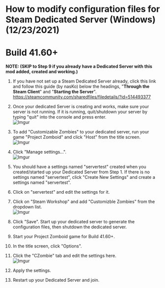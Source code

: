 # How to modify configuration files for Steam Dedicated Server (Windows) (12/23/2021)
# Build 41.60+

**NOTE: (SKIP to Step 9 if you already have a Dedicated Server with this mod added, created and working.)**

1. If you have not set up a Steam Dedicated Server already, click this link and follow this guide (by nasKo) below the headings, "**Through the Steam Client**" and "**Starting the Server**". https://steamcommunity.com/sharedfiles/filedetails/?id=514493377

2. Once your dedicated Server is creating and works, make sure your server is not running. If it is running, quit/shutdown your server by typing "quit" into the console and press enter.
<br>![Imgur](https://imgur.com/jZxOrRg.png)

3. To add "Customizable Zombies" to your dedicated server, run your game "Project Zomboid" and click "Host" from the title screen.
<br>![Imgur](https://imgur.com/lcFyYls.png) 

4. Click "Manage settings...".
<br>![Imgur](https://imgur.com/P4FgDkA.png) 

5. You should have a settings named "servertest" created when you created/started up your Dedicated Server from Step 1. If there is no settings named "servertest", click "Create New Settings" and create a settings named "servertest".

6. Click on "servertest" and edit the settings for it.

7. Click on "Steam Workshop" and add "Customizble Zombies" from the dropdown list.
<br>![Imgur](https://imgur.com/7ICzllZ.png)

8. Click "Save". Start up your dedicated server to generate the configuration files, then shutdown the dedicated server.

9. Start your Project Zomboid game for Build 41.60+.

10. In the title screen, click "Options".

11. Click the "CZombie" tab and edit the settings here.
<br>![Imgur](https://imgur.com/bJuUHfU.png)

12. Apply the settings.

13. Restart up your Dedicated Server and join.
